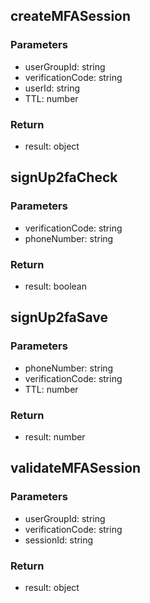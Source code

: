 
## createMFASession

### Parameters
- userGroupId: string
- verificationCode: string
- userId: string
- TTL: number


### Return
- result: object


## signUp2faCheck

### Parameters
- verificationCode: string
- phoneNumber: string


### Return
- result: boolean


## signUp2faSave

### Parameters
- phoneNumber: string
- verificationCode: string
- TTL: number


### Return
- result: number


## validateMFASession

### Parameters
- userGroupId: string
- verificationCode: string
- sessionId: string


### Return
- result: object

